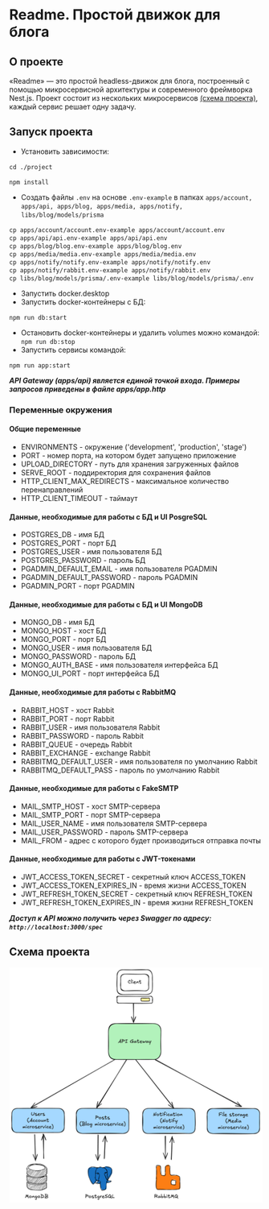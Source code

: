 # Readme. Простой движок для блога

## О проекте

«Readme» — это простой headless-движок для блога, построенный с помощью микросервисной архитектуры и современного фреймворка Nest.js. Проект состоит из нескольких микросервисов [(схема проекта)](#схема-проекта), каждый сервис решает одну задачу.

## Запуск проекта

- Установить зависимости:

```
cd ./project
```

```
npm install
```

- Создать файлы `.env` на основе `.env-example` в папках `apps/account, apps/api, apps/blog, apps/media, apps/notify, libs/blog/models/prisma`

```
cp apps/account/account.env-example apps/account/account.env
cp apps/api/api.env-example apps/api/api.env
cp apps/blog/blog.env-example apps/blog/blog.env
cp apps/media/media.env-example apps/media/media.env
cp apps/notify/notify.env-example apps/notify/notify.env
cp apps/notify/rabbit.env-example apps/notify/rabbit.env
cp libs/blog/models/prisma/.env-example libs/blog/models/prisma/.env
```

- Запустить docker.desktop
- Запустить docker-контейнеры с БД:

```
npm run db:start
```

- Остановить docker-контейнеры и удалить volumes можно командой: `npm run db:stop`
- Запустить сервисы командой:

```
npm run app:start
```

**_API Gateway (apps/api) является единой точкой входа. Примеры запросов приведены в файле apps/app.http_**

### Переменные окружения

#### Общие переменные

- ENVIRONMENTS - окружение ('development', 'production', 'stage')
- PORT - номер порта, на котором будет запущено приложение
- UPLOAD_DIRECTORY - путь для хранения загруженных файлов
- SERVE_ROOT - поддиректория для сохранения файлов
- HTTP_CLIENT_MAX_REDIRECTS - максимальное количество перенаправлений
- HTTP_CLIENT_TIMEOUT - таймаут

#### Данные, необходимые для работы с БД и UI PosgreSQL

- POSTGRES_DB - имя БД
- POSTGRES_PORT - порт БД
- POSTGRES_USER - имя пользователя БД
- POSTGRES_PASSWORD - пароль БД
- PGADMIN_DEFAULT_EMAIL - имя пользователя PGADMIN
- PGADMIN_DEFAULT_PASSWORD - пароль PGADMIN
- PGADMIN_PORT - порт PGADMIN

#### Данные, необходимые для работы с БД и UI MongoDB

- MONGO_DB - имя БД
- MONGO_HOST - хост БД
- MONGO_PORT - порт БД
- MONGO_USER - имя пользователя БД
- MONGO_PASSWORD - пароль БД
- MONGO_AUTH_BASE - имя пользователя интерфейса БД
- MONGO_UI_PORT - порт интерфейса БД

#### Данные, необходимые для работы с RabbitMQ

- RABBIT_HOST - хост Rabbit
- RABBIT_PORT - порт Rabbit
- RABBIT_USER - имя пользователя Rabbit
- RABBIT_PASSWORD - пароль Rabbit
- RABBIT_QUEUE - очередь Rabbit
- RABBIT_EXCHANGE - exchange Rabbit
- RABBITMQ_DEFAULT_USER - имя пользователя по умолчанию Rabbit
- RABBITMQ_DEFAULT_PASS - пароль по умолчанию Rabbit

#### Данные, необходимые для работы с FakeSMTP

- MAIL_SMTP_HOST - хост SMTP-сервера
- MAIL_SMTP_PORT - порт SMTP-сервера
- MAIL_USER_NAME - имя пользователя SMTP-сервера
- MAIL_USER_PASSWORD - пароль SMTP-сервера
- MAIL_FROM - адрес с которого будет производиться отправка почты

#### Данные, необходимые для работы с JWT-токенами

- JWT_ACCESS_TOKEN_SECRET - секретный ключ ACCESS_TOKEN
- JWT_ACCESS_TOKEN_EXPIRES_IN - время жизни ACCESS_TOKEN
- JWT_REFRESH_TOKEN_SECRET - секретный ключ REFRESH_TOKEN
- JWT_REFRESH_TOKEN_EXPIRES_IN - время жизни REFRESH_TOKEN

**_Доступ к API можно получить через Swagger по адресу: `http://localhost:3000/spec`_**

## Схема проекта

![specification](./specification.png)
